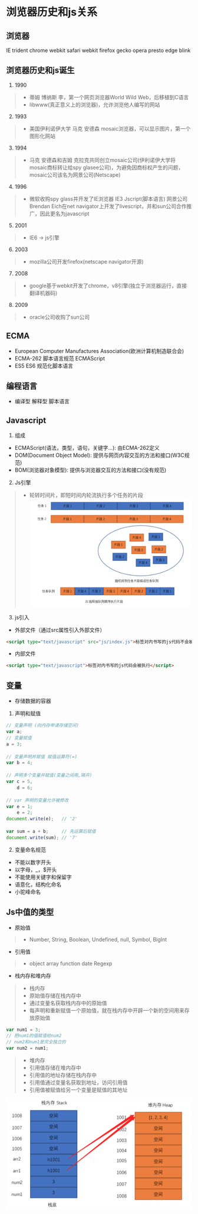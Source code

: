 # 浏览器历史和js关系 
## 浏览器
 IE         trident
 chrome     webkit
 safari     webkit
 firefox    gecko
 opera      presto
 edge       blink

##  浏览器历史和js诞生
1. 1990
> - 蒂姆 博纳斯 李，第一个网页浏览器World Wild Web，后移植到C语言 
> - libwww(真正意义上的浏览器)，允许浏览他人编写的网站
2. 1993
> - 美国伊利诺伊大学 马克 安德森 mosaic浏览器，可以显示图片，第一个图形化网站
3. 1994 
> - 马克 安德森和吉姆 克拉克共同创立mosaic公司(伊利诺伊大学将mosaic商标转让给spy glasee公司)，为避免因商标权产生的问题，mosaic公司该名为网景公司(Netscape)
4. 1996
> - 微软收购spy glass并开发了IE浏览器
> IE3 Jscript(脚本语言)
> 网景公司Brendan Eich在net navigator上开发了livescript，并和sun公司合作推广，因此更名为javascript
5. 2001
> - IE6 -> js引擎
6. 2003
> - mozilla公司开发firefox(netscape navigator开源)
7. 2008
> - google基于webkit开发了chrome，v8引擎(独立于浏览器运行，直接翻译机器码)
8. 2009
> - oracle公司收购了sun公司

## ECMA
- European Computer Manufactures Association(欧洲计算机制造联合会)
- ECMA-262 脚本语言规范 ECMAScript
- ES5 ES6 规范化脚本语言

## 编程语言
- 编译型 解释型 脚本语言

## Javascript
1. 组成
- ECMAScript(语法，类型，语句，关键字...): 由ECMA-262定义
- DOM(Document Object Model): 提供与网页内容交互的方法和接口(W3C规范)
- BOM(浏览器对象模型): 提供与浏览器交互的方法和接口(没有规范)
2. Js引擎
> - 轮转时间片，即短时间内轮流执行多个任务的片段 
![Image text](./img/js执行.png)
3. js引入
- 外部文件（通过src属性引入外部文件）
``` html
<script type="text/javascript" src="js/index.js">标签对内书写的js代码不会被执行</script>
```
- 内部文件
```html
<script type="text/javascript">标签对内书写的js代码会被执行</script>
```

## 变量
- 存储数据的容器
1. 声明和赋值
```javascript
// 变量声明 (向内存申请存储空间)
var a;
// 变量赋值
a = 3;  

// 变量声明并赋值 赋值运算符(=)
var b = 4;           

// 声明多个变量并赋值(变量之间用,隔开)
var c = 5,
    d = 6;           

// var 声明的变量允许被修改
var e = 1;
    e = 2;           
document.write(e);   // '2'

var sum = a + b;     // 先运算后赋值
document.write(sum); // '7'
```
2. 变量命名规范
- 不能以数字开头
- 以字母，_，$开头
- 不能使用关键字和保留字
- 语意化，结构化命名
- 小驼峰命名

## Js中值的类型
- 原始值
> - Number, String, Boolean, Undefined, null, Symbol, BigInt
- 引用值
> - object array function date Regexp
- 栈内存和堆内存
> - 栈内存
  > - 原始值存储在栈内存中
  > - 通过变量名获取栈内存中的原始值
  > - 每声明和重新赋值一个原始值，就在栈内存中开辟一个新的空间用来存放原始值
  ```javascript
  var num1 = 3;
  // 把num1的值赋值给num2
  // num2和num1是完全独立的
  var num2 = num1;
  ```
> - 堆内存
  > - 引用值存储在堆内存中
  > - 引用值的地址存储在栈内存中
  > - 引用值通过变量名获取到地址，访问引用值
  > - 引用值被赋值给另一个变量是赋值的其地址

![Image text](./img/内存.png)